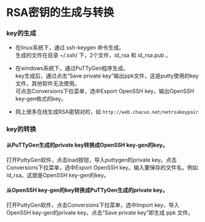 # RSA密钥的生成与转换


### key的生成

* 在linux系统下，通过 ssh-keygen 命令生成。  
生成的文件在目录 ~/.ssh/ 下，2个文件，id_rsa 和 id_rsa.pub 。

* 在windows系统下，通过PuTTyGen程序生成。  
key生成后，通过点击“Save private key”输出ppk文件，这是putty使用的key文件，其他软件无法使用。  
可点击Conversions下拉菜单，选中Export OpenSSH key，输出OpenSSH key-gen格式的key。

* 网上很多在线生成RSA密钥对的，如 `http://web.chacuo.net/netrsakeypair`

### key的转换

#### 从PuTTyGen生成的private key转换成OpenSSH key-gen的key。

打开PuttyGen软件，点击load按钮，导入puttygen的private key。点击Conversions下拉菜单，选中Export OpenSSH key。输入要保存的文件名，例如id_rsa。这就是OpenSSH key-gen的key。

#### 从OpenSSH key-gen的key转换成PuTTyGen生成的private key。

打开PuttyGen软件，点击Conversions下拉菜单，选中Import key，导入OpenSSH key-gen的private key。点击“Save private key”即生成 ppk 文件。
